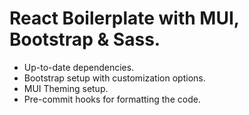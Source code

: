 # React Boilerplate with MUI, Bootstrap & Sass.

- Up-to-date dependencies.
- Bootstrap setup with customization options.
- MUI Theming setup.
- Pre-commit hooks for formatting the code.
